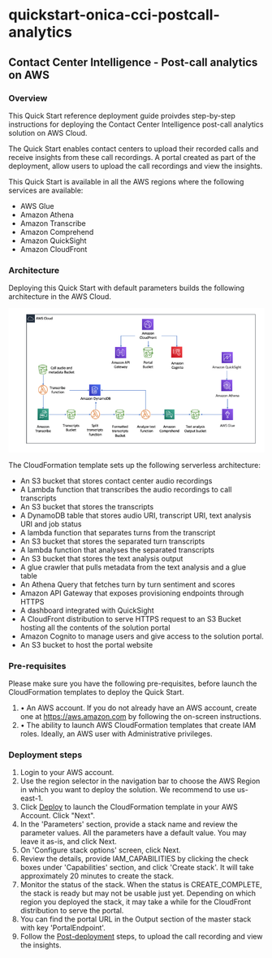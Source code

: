 # quickstart-onica-cci-postcall-analytics

## Contact Center Intelligence - Post-call analytics on AWS

### Overview
This Quick Start reference deployment guide proivdes step-by-step instructions for deploying the Contact Center Intelligence post-call analytics solution on AWS Cloud.

The Quick Start enables contact centers to upload their recorded calls and receive insights from these call recordings. A portal created as part of the deployment, allow users to upload the call recordings and view the insights.

This Quick Start is available in all the AWS regions where the following services are available:
* AWS Glue
* Amazon Athena
* Amazon Transcribe
* Amazon Comprehend
* Amazon QuickSight
* Amazon CloudFront

### Architecture
Deploying this Quick Start with default parameters builds the following architecture in the AWS Cloud.

![Architecture diagram](./images/onica-pca-arch.png)

The CloudFormation template sets up the following serverless architecture:
* An S3 bucket that stores contact center audio recordings
* A Lambda function that transcribes the audio recordings to call transcripts 
* An S3 bucket that stores the transcripts
* A DynamoDB table that stores audio URI, transcript URI, text analysis URI and job status
* A lambda function that separates turns from the transcript 
* An S3 bucket that stores the separated turn transcripts 
* A lambda function that analyses the separated transcripts
* An S3 bucket that stores the text analysis output 
* A glue crawler that pulls metadata from the text analysis and a glue table
* An Athena Query that fetches turn by turn sentiment and scores
* Amazon API Gateway that exposes provisioning endpoints through HTTPS
* A dashboard integrated with QuickSight
* A CloudFront distribution to serve HTTPS request to an S3 Bucket hosting all the contents of the solution portal
* Amazon Cognito to manage users and give access to the solution portal.
* An S3 bucket to host the portal website

### Pre-requisites
Please make sure you have the following pre-requisites, before launch the CloudFormation templates to deploy the Quick Start.
1. •	An AWS account. If you do not already have an AWS account, create one at https://aws.amazon.com by following the on-screen instructions.
2. •	The ability to launch AWS CloudFormation templates that create IAM roles. Ideally, an AWS user with Administrative privileges.

### Deployment steps
1. Login to your AWS account.
2. Use the region selector in the navigation bar to choose the AWS Region in which you want to deploy the solution. We recommend to use us-east-1.
3. Click [Deploy](https://console.aws.amazon.com/cloudformation/home?region=us-east-1#/stacks/create/template?stackName=cci-pca&templateURL=https://aws-quickstart.s3.amazonaws.com/quickstart-onica-cci-postcall-analytics/templates/master.template.yaml) to launch the CloudFormation template in your AWS Account. Click "Next".
4. In the 'Parameters' section, provide a stack name and review the parameter values. All the parameters have a default value. You may leave it as-is, and click Next.
5. On 'Configure stack options' screen, click Next.
6. Review the details, provide IAM_CAPABILITIES by clicking the check boxes under 'Capabilities' section, and click 'Create stack'. It will take approximately 20 minutes to create the stack.
7. Monitor the status of the stack. When the status is CREATE_COMPLETE, the stack is ready but may not be usable just yet. Depending on which region you deployed the stack, it may take a while for the CloudFront distribution to serve the portal.
8. You can find the portal URL in the Output section of the master stack with key 'PortalEndpoint'.
9. Follow the [Post-deployment](./Post-deployment.md) steps, to upload the call recording and view the insights.